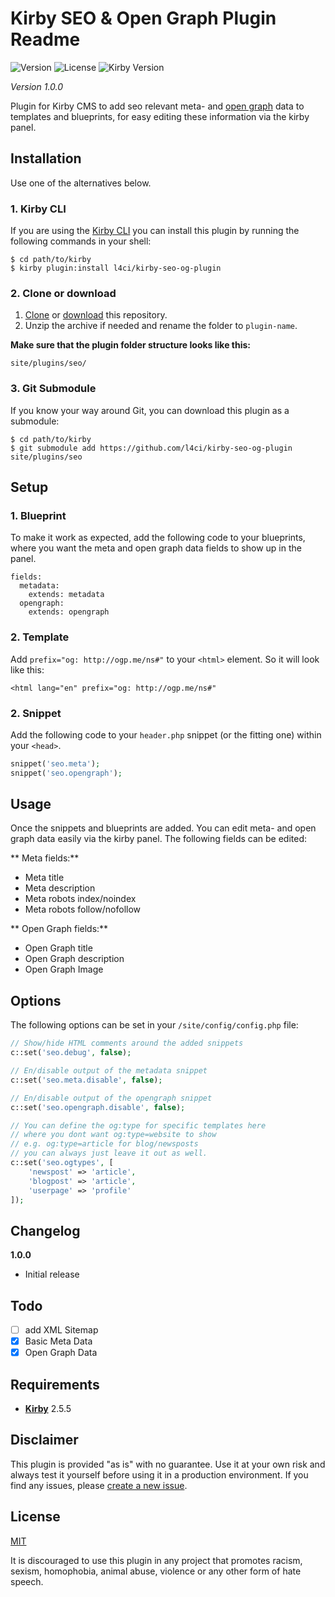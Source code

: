 # Kirby SEO & Open Graph Plugin Readme

![Version](https://img.shields.io/badge/version-1.0.0-green.svg) ![License](https://img.shields.io/badge/license-MIT-green.svg) ![Kirby Version](https://img.shields.io/badge/Kirby-2.5.5%2B-red.svg)

*Version 1.0.0*

Plugin for Kirby CMS to add seo relevant meta- and [open graph](http://ogp.me/) data to templates and blueprints, for easy editing these information via the kirby panel.

## Installation

Use one of the alternatives below.

### 1. Kirby CLI

If you are using the [Kirby CLI](https://github.com/getkirby/cli) you can install this plugin by running the following commands in your shell:

```
$ cd path/to/kirby
$ kirby plugin:install l4ci/kirby-seo-og-plugin
```

### 2. Clone or download

1. [Clone](https://github.com/l4ci/kirby-seo-og-plugin.git) or [download](https://github.com/l4ci/kirby-seo-og-plugin/archive/master.zip)  this repository.
2. Unzip the archive if needed and rename the folder to `plugin-name`.

**Make sure that the plugin folder structure looks like this:**

```
site/plugins/seo/
```

### 3. Git Submodule

If you know your way around Git, you can download this plugin as a submodule:

```
$ cd path/to/kirby
$ git submodule add https://github.com/l4ci/kirby-seo-og-plugin site/plugins/seo
```

## Setup

### 1. Blueprint

To make it work as expected, add the following code to your blueprints, where you want the meta and open graph data fields to show up in the panel.

```
fields:
  metadata:
    extends: metadata
  opengraph:
    extends: opengraph
```

### 2. Template

Add  `prefix="og: http://ogp.me/ns#"` to your `<html>` element. So it will look like this:

```
<html lang="en" prefix="og: http://ogp.me/ns#"
```

### 2. Snippet

Add the following code to your `header.php` snippet (or the fitting one) within your `<head>`.

```php
snippet('seo.meta');
snippet('seo.opengraph');
```

## Usage

Once the snippets and blueprints are added. You can edit meta- and open graph data easily via the kirby panel. The following fields can be edited:

** Meta fields:**

- Meta title
- Meta description
- Meta robots index/noindex
- Meta robots follow/nofollow

** Open Graph fields:**
- Open Graph title
- Open Graph description
- Open Graph Image


## Options

The following options can be set in your `/site/config/config.php` file:

```php
// Show/hide HTML comments around the added snippets
c::set('seo.debug', false);

// En/disable output of the metadata snippet
c::set('seo.meta.disable', false);

// En/disable output of the opengraph snippet
c::set('seo.opengraph.disable', false);

// You can define the og:type for specific templates here
// where you dont want og:type=website to show
// e.g. og:type=article for blog/newsposts
// you can always just leave it out as well.
c::set('seo.ogtypes', [
    'newspost' => 'article',
    'blogpost' => 'article',
    'userpage' => 'profile'
]);
```


## Changelog

**1.0.0**

- Initial release

## Todo

- [ ] add XML Sitemap
- [x] Basic Meta Data
- [x] Open Graph Data

## Requirements

- [**Kirby**](https://getkirby.com/) 2.5.5

## Disclaimer

This plugin is provided "as is" with no guarantee. Use it at your own risk and always test it yourself before using it in a production environment. If you find any issues, please [create a new issue](https://github.com/l4ci/kirby-seo-og-plugin/issues/new).

## License

[MIT](https://opensource.org/licenses/MIT)

It is discouraged to use this plugin in any project that promotes racism, sexism, homophobia, animal abuse, violence or any other form of hate speech.
